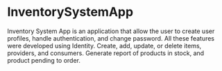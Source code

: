 # InventorySystemApp
Inventory System App is an application that allow the user to create user profiles, handle authentication, and change password. All these features were developed using Identity.
Create, add, update, or delete items, providers, and consumers.
Generate report of products in stock, and product pending to order.
